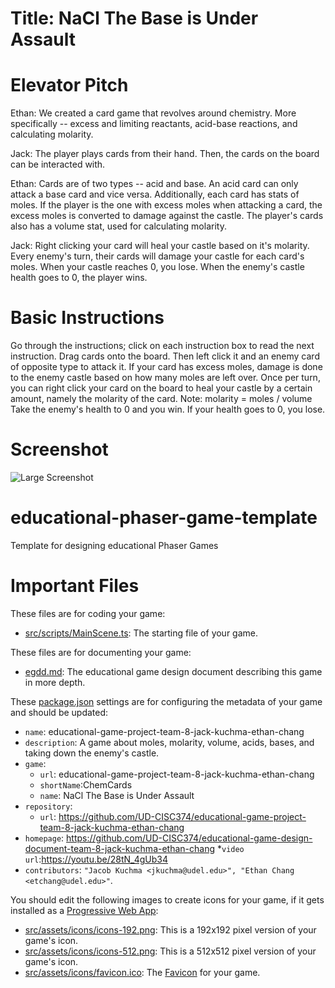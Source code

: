 # Title: NaCl The Base is Under Assault

# Elevator Pitch
Ethan: We created a card game that revolves around chemistry. More specifically -- excess and limiting reactants, acid-base reactions, and calculating molarity.

Jack: The player plays cards from their hand. Then, the cards on the board can be interacted with.

Ethan: Cards are of two types -- acid and base. An acid card can only attack a base card and vice versa. Additionally, each card has stats of moles. If the player is the one with excess moles when attacking a card, the excess moles is converted to damage against the castle. The player's cards also has a volume stat, used for calculating molarity.

Jack: Right clicking your card will heal your castle based on it's molarity. Every enemy's turn, their cards will damage your castle for each card's moles. When your castle reaches 0, you lose. When the enemy's castle health goes to 0, the player wins.

# Basic Instructions
Go through the instructions; click on each instruction box to read the next instruction.
Drag cards onto the board. Then left click it and an enemy card of opposite type to attack it. If your card has excess moles, damage is done to the enemy castle based on how many moles are left over.
Once per turn, you can right click your card on the board to heal your castle by a certain amount, namely the molarity of the card.
Note: molarity = moles / volume
Take the enemy's health to 0 and you win. If your health goes to 0, you lose.

# Screenshot
![Large Screenshot](https://github.com/UD-CISC374/educational-game-project-team-8-jack-kuchma-ethan-chang/tree/master/src/assets/screenshots/large.png)

# educational-phaser-game-template

Template for designing educational Phaser Games

# Important Files

These files are for coding your game:

* [src/scripts/MainScene.ts](src/scripts/MainScene.ts): The starting file of your game.

These files are for documenting your game:
 
* [egdd.md](egdd.md): The educational game design document describing this game in more depth.

These [package.json](package.json) settings are for configuring the metadata of your game and should be updated:

* `name`: educational-game-project-team-8-jack-kuchma-ethan-chang
* `description`: A game about moles, molarity, volume, acids, bases, and taking down the enemy's castle.
* `game`:
    * `url`: educational-game-project-team-8-jack-kuchma-ethan-chang
    * `shortName`:ChemCards
    * `name`: NaCl The Base is Under Assault
* `repository`:
    * `url`: https://github.com/UD-CISC374/educational-game-project-team-8-jack-kuchma-ethan-chang
* `homepage`: https://github.com/UD-CISC374/educational-game-design-document-team-8-jack-kuchma-ethan-chang
*`video url`:https://youtu.be/28tN_4gUb34
* `contributors`: `"Jacob Kuchma <jkuchma@udel.edu>", "Ethan Chang <etchang@udel.edu>"`.

You should edit the following images to create icons for your game, if it gets installed as a [Progressive Web App](https://medium.com/@amberleyjohanna/seriously-though-what-is-a-progressive-web-app-56130600a093):

* [src/assets/icons/icons-192.png](src/assets/icons/icons-192.png): This is a 192x192 pixel version of your game's icon.
* [src/assets/icons/icons-512.png](src/assets/icons/icons-512.png): This is a 512x512 pixel version of your game's icon.
* [src/assets/icons/favicon.ico](src/assets/icons/favicon.ico): The [Favicon](https://en.wikipedia.org/wiki/Favicon) for your game.
